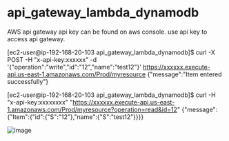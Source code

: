 # api_gateway_lambda_dynamodb

AWS api gateway api key can be found on aws console. use api key to access api gateway.

[ec2-user@ip-192-168-20-103 api_gateway_lambda_dynamodb]$ curl -X POST -H "x-api-key:xxxxxx" -d '{"operation":"write","id":"12","name":"test12"}' https://xxxxxx.execute-api.us-east-1.amazonaws.com/Prod/myresource
{"message":"Item entered successfully"}


[ec2-user@ip-192-168-20-103 api_gateway_lambda_dynamodb]$  curl  -H "x-api-key:xxxxxxxx" "https://xxxxxx.execute-api.us-east-1.amazonaws.com/Prod/myresource?operation=read&id=12"
{"message":{"Item":{"id":{"S":"12"},"name":{"S":"test12"}}}}



![image](https://user-images.githubusercontent.com/36766101/154180283-baa6b3f9-a16b-43b0-b4f3-325a2d13372a.png)
